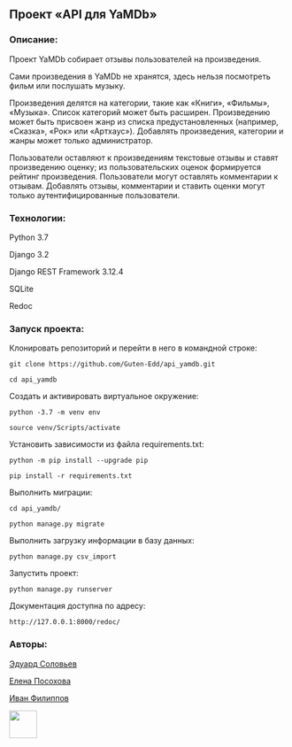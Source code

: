 ## Проект «API для YaMDb»

### Описание:

Проект YaMDb собирает отзывы пользователей на произведения.

Сами произведения в YaMDb не хранятся, здесь нельзя посмотреть фильм или послушать музыку.

Произведения делятся на категории, такие как «Книги», «Фильмы», «Музыка». Список категорий может быть расширен.
Произведению может быть присвоен жанр из списка предустановленных (например, «Сказка», «Рок» или «Артхаус»).
Добавлять произведения, категории и жанры может только администратор.

Пользователи оставляют к произведениям текстовые отзывы и ставят произведению оценку; из пользовательских оценок формируется рейтинг произведения.
Пользователи могут оставлять комментарии к отзывам.
Добавлять отзывы, комментарии и ставить оценки могут только аутентифицированные пользователи.

### Технологии:

Python 3.7

Django 3.2

Django REST Framework 3.12.4

SQLite

Redoc

### Запуск проекта:

Клонировать репозиторий и перейти в него в командной строке:

```
git clone https://github.com/Guten-Edd/api_yamdb.git
```

```
cd api_yamdb
```

Cоздать и активировать виртуальное окружение:

```
python -3.7 -m venv env
```

```
source venv/Scripts/activate
```

Установить зависимости из файла requirements.txt:

```
python -m pip install --upgrade pip
```

```
pip install -r requirements.txt
```

Выполнить миграции:

```
cd api_yamdb/
```

```
python manage.py migrate
```

Выполнить загрузку информации в базу данных:

```
python manage.py csv_import
```

Запустить проект:

```
python manage.py runserver
```

Документация доступна по адресу:

```
http://127.0.0.1:8000/redoc/
```

### Авторы:
[Эдуард Соловьев](https://github.com/Guten-Edd)

[Елена Посохова](https://github.com/Elenka-Posohova)

[Иван Филиппов](https://www.linkedin.com/in/iffilippov/)

<img src="https://github.com/blackcater/blackcater/raw/main/images/Hi.gif" width="50" height="50"/>
